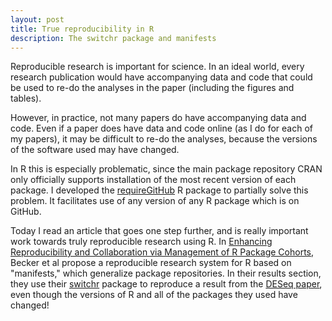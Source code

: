 ```yaml
---
layout: post
title: True reproducibility in R 
description: The switchr package and manifests
---
```


Reproducible research is important for science. In an ideal world,
every research publication would have accompanying data and code that
could be used to re-do the analyses in the paper (including the
figures and tables).

However, in practice, not many papers do have accompanying data and
code. Even if a paper does have data and code online (as I do for each
of my papers), it may be difficult to re-do the analyses, because the
versions of the software used may have changed.

In R this is especially problematic, since the main package repository
CRAN only officially supports installation of the most recent version
of each package. I developed the
[requireGitHub](https://github.com/tdhock/requireGitHub) R package to
partially solve this problem. It facilitates use of any version of any
R package which is on GitHub.

Today I read an article that goes one step further, and is really
important work towards truly reproducible research using R. In [Enhancing
Reproducibility and Collaboration via Management of R Package
Cohorts](https://www.jstatsoft.org/article/view/v082i01), Becker et al
propose a reproducible research system for R based on "manifests,"
which generalize package repositories. In their results section, they
use their [switchr](https://github.com/gmbecker/switchr) package to
reproduce a result from the [DESeq
paper](https://genomebiology.biomedcentral.com/articles/10.1186/gb-2010-11-10-r106),
even though the versions of R and all of the packages they used have
changed!